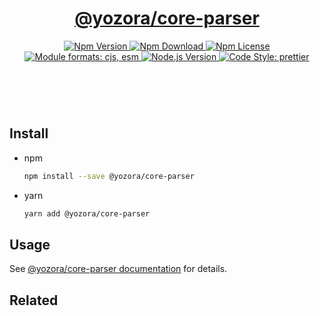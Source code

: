 <header>
  <h1 align="center">
    <a href="https://github.com/guanghechen/yozora/tree/master/packages/core-parser#readme">@yozora/core-parser</a>
  </h1>
  <div align="center">
    <a href="https://www.npmjs.com/package/@yozora/core-parser">
      <img
        alt="Npm Version"
        src="https://img.shields.io/npm/v/@yozora/core-parser.svg"
      />
    </a>
    <a href="https://www.npmjs.com/package/@yozora/core-parser">
      <img
        alt="Npm Download"
        src="https://img.shields.io/npm/dm/@yozora/core-parser.svg"
      />
    </a>
    <a href="https://www.npmjs.com/package/@yozora/core-parser">
      <img
        alt="Npm License"
        src="https://img.shields.io/npm/l/@yozora/core-parsersvg"
      />
    </a>
    <a href="#install">
      <img
        alt="Module formats: cjs, esm"
        src="https://img.shields.io/badge/module_formats-cjs%2C%20esm-green.svg"
      />
    </a>
    <a href="https://github.com/nodejs/node">
      <img
        alt="Node.js Version"
        src="https://img.shields.io/node/v/@yozora/core-parser"
      />
    </a>
    <a href="https://github.com/prettier/prettier">
      <img
        alt="Code Style: prettier"
        src="https://img.shields.io/badge/code_style-prettier-ff69b4.svg?style=flat-square"
      />
    </a>
  </div>
</header>
<br/>

## Install

* npm

  ```bash
  npm install --save @yozora/core-parser
  ```

* yarn

  ```bash
  yarn add @yozora/core-parser
  ```

## Usage

See [@yozora/core-parser documentation](https://yozora.guanghechen.com/docs/package/core-parser) for details.

## Related

[homepage]: https://github.com/guanghechen/yozora/tree/master/packages/core-parser#readme

